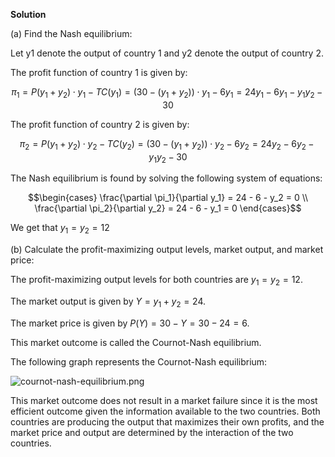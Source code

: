 

**Solution**

(a) Find the Nash equilibrium:

Let y1 denote the output of country 1 and y2 denote the output of country 2.

The profit function of country 1 is given by:

$$\pi_1 = P(y_1 + y_2) \cdot y_1 - TC(y_1) = (30 - (y_1 + y_2)) \cdot y_1 - 6y_1 = 24y_1 - 6y_1 - y_1y_2 - 30$$

The profit function of country 2 is given by:

$$\pi_2 = P(y_1 + y_2) \cdot y_2 - TC(y_2) = (30 - (y_1 + y_2)) \cdot y_2 - 6y_2 = 24y_2 - 6y_2 - y_1y_2 - 30$$

The Nash equilibrium is found by solving the following system of equations:

$$\begin{cases} \frac{\partial \pi_1}{\partial y_1} = 24 - 6 - y_2 = 0 \\
\frac{\partial \pi_2}{\partial y_2} = 24 - 6 - y_1 = 0 \end{cases}$$

We get that $y_1 = y_2 = 12$

(b) Calculate the profit-maximizing output levels, market output, and market price:

The profit-maximizing output levels for both countries are $y_1 = y_2 = 12$.

The market output is given by $Y = y_1 + y_2 = 24$.

The market price is given by $P(Y) = 30 - Y = 30 - 24 = 6$.

This market outcome is called the Cournot-Nash equilibrium.

The following graph represents the Cournot-Nash equilibrium:

![cournot-nash-equilibrium.png](attachment:cournot-nash-equilibrium.png)

This market outcome does not result in a market failure since it is the most efficient outcome given the information available to the two countries. Both countries are producing the output that maximizes their own profits, and the market price and output are determined by the interaction of the two countries.